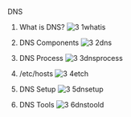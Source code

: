 DNS
1. What is DNS?
![3 1whatis](https://github.com/user-attachments/assets/e5a8bdcc-4076-46c4-86b6-a1091963b8ee)

2. DNS Components
![3 2dns](https://github.com/user-attachments/assets/bf30a334-9aa6-4a8a-8c81-65f3a664b8c6)

3. DNS Process
![3 3dnsprocess](https://github.com/user-attachments/assets/cf291683-0d54-44dc-ac8d-9fa3330fb997)

4. /etc/hosts
![3 4etch](https://github.com/user-attachments/assets/386a8804-0a22-46a4-96c8-483e3177bfe7)

5. DNS Setup
![3 5dnsetup](https://github.com/user-attachments/assets/b360f9d8-b66f-4190-829b-24e14da484dc)

6. DNS Tools
   ![3 6dnstoold](https://github.com/user-attachments/assets/ca805f09-2096-4875-878a-d8d3f63703ae)
